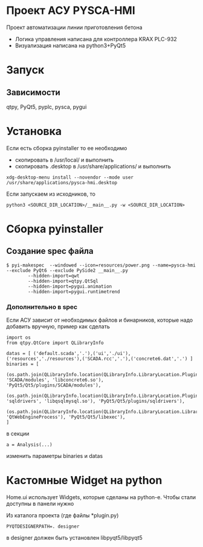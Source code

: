 # Проект АСУ PYSCA-HMI 

Проект автоматизации линии приготовления бетона 

- Логика управления написана для контроллера KRAX PLC-932
- Визуализация написана на python3+PyQt5

# Запуск

## Зависимости

qtpy, PyQt5, pyplc, pysca, pygui

# Установка

Если есть сборка pyinstaller то ее необходимо 

- скопировать в /usr/local/ и выполнить 
- скопировать .desktop в /usr/share/applications/ и выполнить

```
xdg-desktop-menu install --novendor --mode user /usr/share/applications/pysca-hmi.desktop
```

Если запускаем из исходников, то

```
python3 <SOURCE_DIR_LOCATION>/__main__.py -w <SOURCE_DIR_LOCATION>
```

# Сборка pyinstaller

## Создание spec файла

```
$ pyi-makespec  --windowed --icon=resources/power.png --name=pysca-hmi --exclude PyQt6 --exclude PySide2 __main__.py
        --hidden-import=qwt
        --hidden-import=qtpy.QtSql
        --hidden-import=pygui.animation
        --hidden-import=pygui.runtimetrend
```
### Дополнительно в spec

Если АСУ зависит от необходимых файлов и бинарников, которые надо добавить вручную, пример как сделать

```
import os
from qtpy.QtCore import QLibraryInfo

datas = [ ('default.scada','.'),('ui','./ui'),('resources','./resources'),('SCADA.rcc','.'),('concrete6.dat','.') ]
binaries = [
    (os.path.join(QLibraryInfo.location(QLibraryInfo.LibraryLocation.PluginsPath), 'SCADA/modules', 'libconcrete6.so'), 'PyQt5/Qt5/plugins/SCADA/modules'),
    (os.path.join(QLibraryInfo.location(QLibraryInfo.LibraryLocation.PluginsPath), 'sqldrivers', 'libqsqlmysql.so'), 'PyQt5/Qt5/plugins/sqldrivers'),
    (os.path.join(QLibraryInfo.location(QLibraryInfo.LibraryLocation.LibraryExecutablesPath), 'QtWebEngineProcess'), 'PyQt5/Qt5/libexec'),
]
```

в секции 

```
a = Analysis(...)
```

изменить параметры binaries и datas

# Кастомные Widget на python

Home.ui использует Widgets, которые сделаны на python-е. Чтобы стали доступны в панели нужно

Из каталога проекта (где файлы *plugin.py)

```
PYQTDESIGNERPATH=. designer
```

в designer должен быть установлен libpyqt5/libpyqt5 
